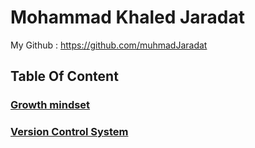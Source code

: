 # **Mohammad Khaled Jaradat**
My Github : https://github.com/muhmadJaradat

## **Table Of Content**
### [Growth mindset](https://github.com/muhmadJaradat/Reading-note/blob/main/Growth%20%20mindset.md)

### [Version Control System](https://github.com/muhmadJaradat/Reading-note/blob/main/Version%20control%20system.md)


